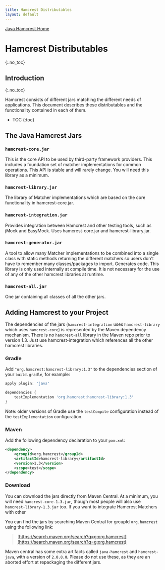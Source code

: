 ```yaml
---
title: Hamcrest Distributables
layout: default
---
```

[Java Hamcrest Home](index)

# Hamcrest Distributables
{:.no_toc}

## Introduction
{:.no_toc}

Hamcrest consists of different jars matching the different needs of
applications. This document describes these distributables and the
functionality contained in each of them.

* TOC
{:toc}

## The Java Hamcrest Jars

### `hamcrest-core.jar`

This is the core API to be used by third-party framework providers.
This includes a foundation set of matcher implementations for common
operations. This API is stable and will rarely change. You will
need this library as a minimum.

### `hamcrest-library.jar`

The library of Matcher implementations which are based on the core 
functionality in hamcrest-core.jar.

### `hamcrest-integration.jar`

Provides integration between Hamcrest and other testing tools, such as jMock
and EasyMock. Uses hamcrest-core.jar and hamcrest-library.jar.

### `hamcrest-generator.jar`

A tool to allow many Matcher implementations to be combined into
a single class with static methods returning the different matchers 
so users don't have to remember many classes/packages to import. 
Generates code. This library is only used internally at compile time.
It is not necessary for the use of any of the other hamcrest libraries 
at runtime.

### `hamcrest-all.jar`

One jar containing all classes of all the other jars.


## Adding Hamcrest to your Project

The dependencies of the jars (`hamcrest-integration` uses `hamcrest-library`
which uses `hamcrest-core`) is represented by the Maven dependency mechanism.
There is no `hamcrest-all` library in the Maven repo prior to version 1.3. Just
use hamcrest-integration which references all the other hamcrest libraries.
 

### Gradle

Add `"org.hamcrest:hamcrest-library:1.3"` to the dependencies section of your
`build.gradle`, for example:

```gradle
apply plugin: 'java'

dependencies {
    testImplementation 'org.hamcrest:hamcrest-library:1.3'
}
```

Note: older versions of Gradle use the `testCompile` configuration
instead of the `testImplementation` configuration.

### Maven

Add the following dependency declaration to your `pom.xml`:

```xml
<dependency>
    <groupId>org.hamcrest</groupId>
    <artifactId>hamcrest-library</artifactId>
    <version>1.3</version>
    <scope>test</scope>
</dependency>
```

### Download

You can download the jars directly from Maven Central. At a minimum, you will
need `hamcrest-core-1.3.jar`, though most people will also use
`hamcrest-library-1.3.jar` too. If you want to integrate Hamcrest Matchers with
other 

You can find the jars by searching Maven Central for groupId `org.hamcrest` using the following link:

> [https://search.maven.org/search?q=g:org.hamcrest](https://search.maven.org/search?q=g:org.hamcrest) 

Maven central has some extra artifacts called `java-hamcrest` and `hamcrest-java`,
with a version of `2.0.0.0`. Please do not use these, as they are an aborted effort
at repackaging the different jars.

